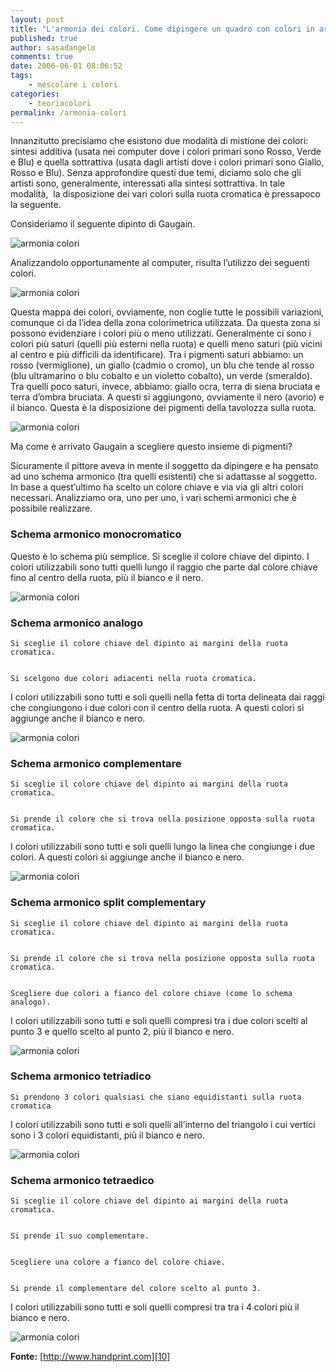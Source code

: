 ```yaml
---
layout: post
title: "L'armonia dei colori. Come dipingere un quadro con colori in armonia tra loro."
published: true
author: sasadangelo
comments: true
date: 2006-06-01 08:06:52
tags:
    - mescolare i colori
categories:
    - teoriacolori
permalink: /armonia-colori
---
```




  Innanzitutto precisiamo che esistono due modalità di mistione dei colori: sintesi additiva (usata nei computer dove i colori primari sono Rosso, Verde e Blu) e quella sottrattiva (usata dagli artisti dove i colori primari sono Giallo, Rosso e Blu). Senza approfondire questi due temi, diciamo solo che gli artisti sono, generalmente, interessati alla sintesi sottrattiva. In tale modalità,  la disposizione dei vari colori sulla ruota cromatica è pressapoco la seguente.





  Consideriamo il seguente dipinto di Gaugain.


![armonia colori][1]


  Analizzandolo opportunamente al computer, risulta l&#8217;utilizzo dei seguenti colori.


![armonia colori][2]


  Questa mappa dei colori, ovviamente, non coglie tutte le possibili variazioni, comunque ci da l&#8217;idea della zona colorimetrica utilizzata. Da questa zona si possono evidenziare i colori più o meno utilizzati. Generalmente ci sono i colori più saturi (quelli più esterni nella ruota) e quelli meno saturi (più vicini al centro e più difficili da identificare). Tra i pigmenti saturi abbiamo: un rosso (vermiglione), un giallo (cadmio o cromo), un blu che tende al rosso (blu ultramarino o blu cobalto e un violetto cobalto), un verde (smeraldo).  Tra quelli poco saturi, invece, abbiamo: giallo ocra, terra di siena bruciata e terra d&#8217;ombra bruciata. A questi si aggiungono, ovviamente il nero (avorio) e il bianco. Questa è la disposizione dei pigmenti della tavolozza sulla ruota.


![armonia colori][3]


  Ma come è arrivato Gaugain a scegliere questo insieme di pigmenti?



  Sicuramente il pittore aveva in mente il soggetto da dipingere e ha pensato ad uno schema armonico (tra quelli esistenti) che si adattasse al soggetto. In base a quest&#8217;ultimo ha scelto un colore chiave e via via gli altri colori necessari. Analizziamo ora, uno per uno, i vari schemi armonici che è possibile realizzare.


### Schema armonico monocromatico


  Questo è lo schema più semplice. Si sceglie il colore chiave del dipinto. I colori utilizzabili sono tutti quelli lungo il raggio che parte dal colore chiave fino al centro della ruota, più il bianco e il nero.


![armonia colori][4]

### Schema armonico analogo


  
    Si sceglie il colore chiave del dipinto ai margini della ruota cromatica.
  
  
    Si scelgono due colori adiacenti nella ruota cromatica.
  



  I colori utilizzabili sono tutti e soli quelli nella fetta di torta delineata dai raggi che congiungono i due colori con il centro della ruota. A questi colori si aggiunge anche il bianco e nero.


![armonia colori][5]

### Schema armonico complementare


  
    Si sceglie il colore chiave del dipinto ai margini della ruota cromatica.
  
  
    Si prende il colore che si trova nella posizione opposta sulla ruota cromatica.
  



  I colori utilizzabili sono tutti e soli quelli lungo la linea che congiunge i due colori. A questi colori si aggiunge anche il bianco e nero.


![armonia colori][6]

### Schema armonico split complementary


  
    Si sceglie il colore chiave del dipinto ai margini della ruota cromatica.
  
  
    Si prende il colore che si trova nella posizione opposta sulla ruota cromatica.
  
  
    Scegliere due colori a fianco del colore chiave (come lo schema analogo).
  



  I colori utilizzabili sono tutti e soli quelli compresi tra i due colori scelti al punto 3 e quello scelto al punto 2, più il bianco e nero.


![armonia colori][7]

### Schema armonico tetriadico


  
    Si prendono 3 colori qualsiasi che siano equidistanti sulla ruota cromatica
  



  I colori utilizzabili sono tutti e soli quelli all&#8217;interno del triangolo i cui vertici sono i 3 colori equidistanti, più il bianco e nero.


![armonia colori][8]

### Schema armonico tetraedico


  
    Si sceglie il colore chiave del dipinto ai margini della ruota cromatica.
  
  
    Si prende il suo complementare.
  
  
    Scegliere una colore a fianco del colore chiave.
  
  
    Si prende il complementare del colore scelto al punto 3.
  



  I colori utilizzabili sono tutti e soli quelli compresi tra tra i 4 colori più il bianco e nero.


![armonia colori][9]

**Fonte:** [http://www.handprint.com][10]

 [1]: /wp-content/uploads/gauguin.jpg "armonia colori"
 [2]: /wp-content/uploads/color-scheme-1.gif "armonia colori"
 [3]: /wp-content/uploads/color-scheme-2.gif "armonia colori"
 [4]: /wp-content/uploads/monochromatic-scheme.gif "armonia colori"
 [5]: /wp-content/uploads/analogous-scheme.gif "armonia colori"
 [6]: /wp-content/uploads/complementary-scheme.gif "armonia colori"
 [7]: /wp-content/uploads/split-complementary-scheme.gif "armonia colori"
 [8]: /wp-content/uploads/triadic-scheme.gif "armonia colori"
 [9]: /wp-content/uploads/tetradic-scheme.gif "armonia colori"
 [10]: http://www.handprint.com/